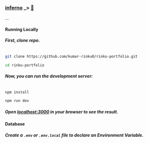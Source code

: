 ### [inferno](https://infer-no.vercel.app) _> [🚀](https://infer-no.vercel.app)
...

#### Running Locally

##### First, clone repo.
```bash

git clone https://github.com/kumar-rinku0/rinku-portfolio.git

cd rinku-portfolio

```

##### Now, you can run the development server:

```bash

npm install

npm run dev

```

##### Open [localhost:3000](http://localhost:3000) in your browser to see the result.


#### Database

##### Create a ``` .env ``` or ``` .env.local ``` file to declare an Environment Variable.

